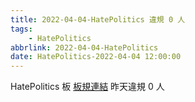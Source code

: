 ```yaml
---
title: 2022-04-04-HatePolitics 違規 0 人
tags:
    - HatePolitics
abbrlink: 2022-04-04-HatePolitics
date: HatePolitics-2022-04-04 12:00:00
---
```

HatePolitics 板 [板規連結](https://www.ptt.cc/bbs/HatePolitics/M.1617115262.A.D60.html)
昨天違規 0 人
